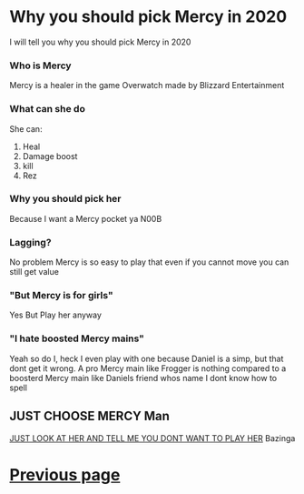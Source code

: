 # Why you should pick Mercy in 2020
I will tell you why you should pick Mercy in 2020

### Who is Mercy
Mercy is a healer in the game Overwatch made by Blizzard Entertainment

### What can she do
She can:
1. Heal
2. Damage boost
3. kill
4. Rez

### Why you should pick her
Because I want a Mercy pocket ya N00B

### Lagging?
No problem Mercy is so easy to play that even if you cannot move you can still get value

### "But Mercy is for girls"
Yes
But Play her anyway

### "I hate boosted Mercy mains"
Yeah so do I, heck I even play with one because Daniel is a simp, but that dont get it wrong. A pro Mercy main like Frogger is nothing compared to a boosterd Mercy main like Daniels friend whos name I dont know how to spell

## JUST CHOOSE MERCY Man

[JUST LOOK AT HER AND TELL ME YOU DONT WANT TO PLAY HER](https://www.google.com/imgres?imgurl=https%3A%2F%2Fstatic1-www.millenium.gg%2Farticles%2F4%2F93%2F54%2F%40%2F106956-1217784-9b85a23a428bced3269b3e193faaaddb-orig-1-article_m-1.jpg&imgrefurl=https%3A%2F%2Fwww.millenium.gg%2Fnews%2F9354.html&tbnid=RYlD9D4kWw1iVM&vet=12ahUKEwixqrjE85rtAhURxOAKHc-7AnsQMygMegUIARDyAQ..i&docid=40UThrLsi3rIVM&w=559&h=373&q=Mercy&ved=2ahUKEwixqrjE85rtAhURxOAKHc-7AnsQMygMegUIARDyAQ)
Bazinga




# [Previous page](https://judeicca.github.io/Blog/)
